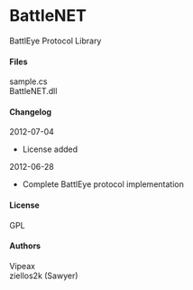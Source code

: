 # BattleNET #
BattlEye Protocol Library

#### Files ####
sample.cs  
BattleNET.dll  

#### Changelog ####
2012-07-04
* License added

2012-06-28  
* Complete BattlEye protocol implementation

#### License ####
GPL

#### Authors ####
Vipeax  
ziellos2k (Sawyer)  